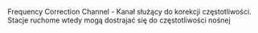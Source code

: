Frequency Correction Channel - Kanał służący do korekcji częstotliwości. Stacje ruchome wtedy mogą dostrajać się do częstotliwości nośnej